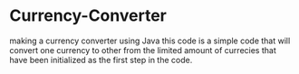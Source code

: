 # Currency-Converter
making a currency converter using Java
this code is a simple code that will convert one currency to other from the limited amount of currecies that have been initialized as the first step in the code.
